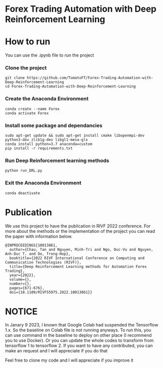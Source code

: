 # Forex Trading Automation with Deep Reinforcement Learning
<h1>How to run</h1>
You can use the .ipynb file to run the project 

### Clone the project
```
git clone https://github.com/TomatoFT/Forex-Trading-Automation-with-Deep-Reinforcement-Learning
cd Forex-Trading-Automation-with-Deep-Reinforcement-Learning
```

### Create the Anaconda Environment
```
conda create --name Forex
conda activate Forex
```

### Install some package and dependancies
```
sudo apt-get update && sudo apt-get install cmake libopenmpi-dev python3-dev zlib1g-dev libgl1-mesa-glx
conda install python=3.7 anaconda=custom
pip install -r requirements.txt
```

### Run Deep Reinforcement learning methods
```
python run_DRL.py
```

### Exit the Anaconda Environment
```
conda deactivate
```

<h1>Publication</h1>
<p>We use this project to have the publication in RIVF 2022 conference. For more about the methods or the implementation of the project you can read the paper with information below.</p>

```
@INPROCEEDINGS{10013861,
  author={Chau, Tan and Nguyen, Minh-Tri and Ngo, Duc-Vu and Nguyen, Anh-Duc T. and Do, Trong-Hop},
  booktitle={2022 RIVF International Conference on Computing and Communication Technologies (RIVF)}, 
  title={Deep Reinforcement Learning methods for Automation Forex Trading}, 
  year={2022},
  volume={},
  number={},
  pages={671-676},
  doi={10.1109/RIVF55975.2022.10013861}}
```

 <h1>NOTICE</h1>
 <p>In Janary 9 2023, I known that Google Colab had suspended the Tensorflow 1.x. So the baseline on Colab file is not running anyways. To run this, you can use command in the baseline to deploy on other place (I recommend you to use Docker). Or you can update the whole codes to transform from tensorflow 1 to tensorflow 2. If you want to have any contributed, you can make an request and I will appreciate if you do that<p>
 
 <p>Feel free to clone my code and I will appreciate if you improve it</p>

